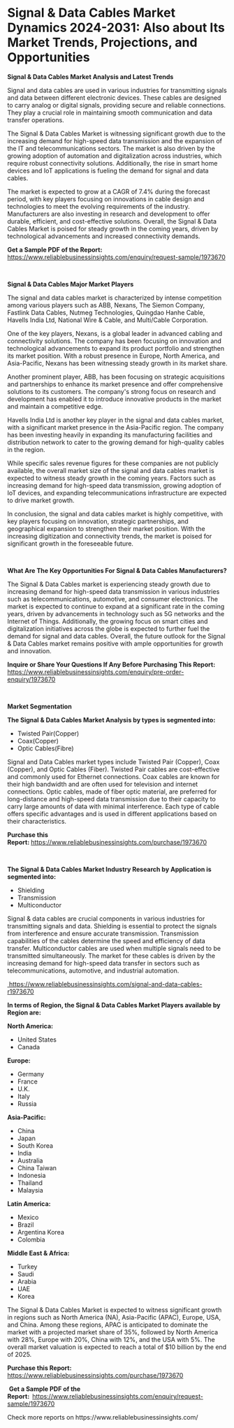 <p><h1>Signal & Data Cables Market Dynamics 2024-2031: Also about Its Market Trends, Projections, and Opportunities</h1></p><p><strong>Signal & Data Cables Market Analysis and Latest Trends</strong></p>
<p><p>Signal and data cables are used in various industries for transmitting signals and data between different electronic devices. These cables are designed to carry analog or digital signals, providing secure and reliable connections. They play a crucial role in maintaining smooth communication and data transfer operations.</p><p>The Signal & Data Cables Market is witnessing significant growth due to the increasing demand for high-speed data transmission and the expansion of the IT and telecommunications sectors. The market is also driven by the growing adoption of automation and digitalization across industries, which require robust connectivity solutions. Additionally, the rise in smart home devices and IoT applications is fueling the demand for signal and data cables.</p><p>The market is expected to grow at a CAGR of 7.4% during the forecast period, with key players focusing on innovations in cable design and technologies to meet the evolving requirements of the industry. Manufacturers are also investing in research and development to offer durable, efficient, and cost-effective solutions. Overall, the Signal & Data Cables Market is poised for steady growth in the coming years, driven by technological advancements and increased connectivity demands.</p></p>
<p><strong>Get a Sample PDF of the Report:&nbsp;</strong> <a href="https://www.reliablebusinessinsights.com/enquiry/request-sample/1973670">https://www.reliablebusinessinsights.com/enquiry/request-sample/1973670</a></p>
<p>&nbsp;</p>
<p><strong>Signal & Data Cables Major Market Players</strong></p>
<p><p>The signal and data cables market is characterized by intense competition among various players such as ABB, Nexans, The Siemon Company, Fastlink Data Cables, Nutmeg Technologies, Quingdao Hanhe Cable, Havells India Ltd, National Wire & Cable, and Multi/Cable Corporation. </p><p>One of the key players, Nexans, is a global leader in advanced cabling and connectivity solutions. The company has been focusing on innovation and technological advancements to expand its product portfolio and strengthen its market position. With a robust presence in Europe, North America, and Asia-Pacific, Nexans has been witnessing steady growth in its market share.</p><p>Another prominent player, ABB, has been focusing on strategic acquisitions and partnerships to enhance its market presence and offer comprehensive solutions to its customers. The company's strong focus on research and development has enabled it to introduce innovative products in the market and maintain a competitive edge.</p><p>Havells India Ltd is another key player in the signal and data cables market, with a significant market presence in the Asia-Pacific region. The company has been investing heavily in expanding its manufacturing facilities and distribution network to cater to the growing demand for high-quality cables in the region.</p><p>While specific sales revenue figures for these companies are not publicly available, the overall market size of the signal and data cables market is expected to witness steady growth in the coming years. Factors such as increasing demand for high-speed data transmission, growing adoption of IoT devices, and expanding telecommunications infrastructure are expected to drive market growth.</p><p>In conclusion, the signal and data cables market is highly competitive, with key players focusing on innovation, strategic partnerships, and geographical expansion to strengthen their market position. With the increasing digitization and connectivity trends, the market is poised for significant growth in the foreseeable future.</p></p>
<p>&nbsp;</p>
<p><strong>What Are The Key Opportunities For Signal & Data Cables Manufacturers?</strong></p>
<p><p>The Signal & Data Cables market is experiencing steady growth due to increasing demand for high-speed data transmission in various industries such as telecommunications, automotive, and consumer electronics. The market is expected to continue to expand at a significant rate in the coming years, driven by advancements in technology such as 5G networks and the Internet of Things. Additionally, the growing focus on smart cities and digitalization initiatives across the globe is expected to further fuel the demand for signal and data cables. Overall, the future outlook for the Signal & Data Cables market remains positive with ample opportunities for growth and innovation.</p></p>
<p><strong>Inquire or Share Your Questions If Any Before Purchasing This Report:</strong> <a href="https://www.reliablebusinessinsights.com/enquiry/pre-order-enquiry/1973670">https://www.reliablebusinessinsights.com/enquiry/pre-order-enquiry/1973670</a></p>
<p>&nbsp;</p>
<p><strong>Market Segmentation</strong></p>
<p><strong>The Signal & Data Cables Market Analysis by types is segmented into:</strong></p>
<p><ul><li>Twisted Pair(Copper)</li><li>Coax(Copper)</li><li>Optic Cables(Fibre)</li></ul></p>
<p><p>Signal and Data Cables market types include Twisted Pair (Copper), Coax (Copper), and Optic Cables (Fiber). Twisted Pair cables are cost-effective and commonly used for Ethernet connections. Coax cables are known for their high bandwidth and are often used for television and internet connections. Optic cables, made of fiber optic material, are preferred for long-distance and high-speed data transmission due to their capacity to carry large amounts of data with minimal interference. Each type of cable offers specific advantages and is used in different applications based on their characteristics.</p></p>
<p><strong>Purchase this Report:&nbsp;</strong><a href="https://www.reliablebusinessinsights.com/purchase/1973670">https://www.reliablebusinessinsights.com/purchase/1973670</a></p>
<p>&nbsp;</p>
<p><strong>The Signal & Data Cables Market Industry Research by Application is segmented into:</strong></p>
<p><ul><li>Shielding</li><li>Transmission</li><li>Multiconductor</li></ul></p>
<p><p>Signal & data cables are crucial components in various industries for transmitting signals and data. Shielding is essential to protect the signals from interference and ensure accurate transmission. Transmission capabilities of the cables determine the speed and efficiency of data transfer. Multiconductor cables are used when multiple signals need to be transmitted simultaneously. The market for these cables is driven by the increasing demand for high-speed data transfer in sectors such as telecommunications, automotive, and industrial automation.</p></p>
<p><a href="https://www.reliablebusinessinsights.com/signal-and-data-cables-r1973670">&nbsp;https://www.reliablebusinessinsights.com/signal-and-data-cables-r1973670</a></p>
<p><strong>In terms of Region, the Signal & Data Cables Market Players available by Region are:</strong></p>
<p>
    <p> <strong> North America: </strong>
        <ul>
            <li>United States</li>
            <li>Canada</li>
        </ul>
        </p> 
    <p> <strong> Europe: </strong>
        <ul>
            <li>Germany</li>
            <li>France</li>
            <li>U.K.</li>
            <li>Italy</li>
            <li>Russia</li>
        </ul>
        </p> 
    <p> <strong> Asia-Pacific: </strong>
        <ul>
            <li>China</li>
            <li>Japan</li>
            <li>South Korea</li>
            <li>India</li>
            <li>Australia</li>
            <li>China Taiwan</li>
            <li>Indonesia</li>
            <li>Thailand</li>
            <li>Malaysia</li>
        </ul>
        </p> 
    <p> <strong> Latin America: </strong>
        <ul>
            <li>Mexico</li>
            <li>Brazil</li>
            <li>Argentina Korea</li>
            <li>Colombia</li>
        </ul>
        </p> 
    <p> <strong> Middle East & Africa: </strong>
        <ul>
            <li>Turkey</li>
            <li>Saudi</li>
            <li>Arabia</li>
            <li>UAE</li>
            <li>Korea</li>
        </ul>
    </p>
    </p>
<p><p>The Signal & Data Cables Market is expected to witness significant growth in regions such as North America (NA), Asia-Pacific (APAC), Europe, USA, and China. Among these regions, APAC is anticipated to dominate the market with a projected market share of 35%, followed by North America with 28%, Europe with 20%, China with 12%, and the USA with 5%. The overall market valuation is expected to reach a total of $10 billion by the end of 2025.</p></p>
<p><strong>Purchase this Report: </strong><a href="https://www.reliablebusinessinsights.com/purchase/1973670">https://www.reliablebusinessinsights.com/purchase/1973670</a></p>
<p>&nbsp;<strong>Get a Sample PDF of the Report:&nbsp;&nbsp;</strong><a href="https://www.reliablebusinessinsights.com/enquiry/request-sample/1973670">https://www.reliablebusinessinsights.com/enquiry/request-sample/1973670</a></p>
<p><strong></strong></p>
<p>Check more reports on https://www.reliablebusinessinsights.com/</p>